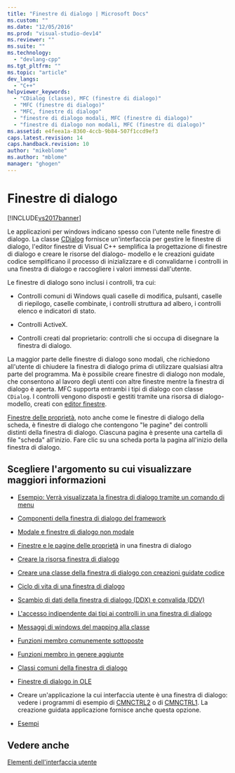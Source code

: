 ```yaml
---
title: "Finestre di dialogo | Microsoft Docs"
ms.custom: ""
ms.date: "12/05/2016"
ms.prod: "visual-studio-dev14"
ms.reviewer: ""
ms.suite: ""
ms.technology: 
  - "devlang-cpp"
ms.tgt_pltfrm: ""
ms.topic: "article"
dev_langs: 
  - "C++"
helpviewer_keywords: 
  - "CDialog (classe), MFC (finestre di dialogo)"
  - "MFC (finestre di dialogo)"
  - "MFC, finestre di dialogo"
  - "finestre di dialogo modali, MFC (finestre di dialogo)"
  - "finestre di dialogo non modali, MFC (finestre di dialogo)"
ms.assetid: e4feea1a-8360-4ccb-9b84-507f1ccd9ef3
caps.latest.revision: 14
caps.handback.revision: 10
author: "mikeblome"
ms.author: "mblome"
manager: "ghogen"
---
```

# Finestre di dialogo
[!INCLUDE[vs2017banner](../assembler/inline/includes/vs2017banner.md)]

Le applicazioni per windows indicano spesso con l'utente nelle finestre di dialogo.  La classe [CDialog](../mfc/reference/cdialog-class.md) fornisce un'interfaccia per gestire le finestre di dialogo, l'editor finestre di Visual C\+\+ semplifica la progettazione di finestre di dialogo e creare le risorse del dialogo\- modello e le creazioni guidate codice semplificano il processo di inizializzare e di convalidarne i controlli in una finestra di dialogo e raccogliere i valori immessi dall'utente.  
  
 Le finestre di dialogo sono inclusi i controlli, tra cui:  
  
-   Controlli comuni di Windows quali caselle di modifica, pulsanti, caselle di riepilogo, caselle combinate, i controlli struttura ad albero, i controlli elenco e indicatori di stato.  
  
-   Controlli ActiveX.  
  
-   Controlli creati dal proprietario: controlli che si occupa di disegnare la finestra di dialogo.  
  
 La maggior parte delle finestre di dialogo sono modali, che richiedono all'utente di chiudere la finestra di dialogo prima di utilizzare qualsiasi altra parte del programma.  Ma è possibile creare finestre di dialogo non modale, che consentono al lavoro degli utenti con altre finestre mentre la finestra di dialogo è aperta.  MFC supporta entrambi i tipi di dialogo con classe `CDialog`.  I controlli vengono disposti e gestiti tramite una risorsa di dialogo\- modello, creati con [editor finestre](../mfc/dialog-editor.md).  
  
 [Finestre delle proprietà](../mfc/property-sheets-mfc.md), noto anche come le finestre di dialogo della scheda, è finestre di dialogo che contengono "le pagine" dei controlli distinti della finestra di dialogo.  Ciascuna pagina è presente una cartella di file "scheda" all'inizio.  Fare clic su una scheda porta la pagina all'inizio della finestra di dialogo.  
  
## Scegliere l'argomento su cui visualizzare maggiori informazioni  
  
-   [Esempio: Verrà visualizzata la finestra di dialogo tramite un comando di menu](../mfc/example-displaying-a-dialog-box-via-a-menu-command.md)  
  
-   [Componenti della finestra di dialogo del framework](../mfc/dialog-box-components-in-the-framework.md)  
  
-   [Modale e finestre di dialogo non modale](../mfc/modal-and-modeless-dialog-boxes.md)  
  
-   [Finestre e le pagine delle proprietà](../mfc/property-sheets-and-property-pages-mfc.md) in una finestra di dialogo  
  
-   [Creare la risorsa finestra di dialogo](../mfc/creating-the-dialog-resource.md)  
  
-   [Creare una classe della finestra di dialogo con creazioni guidate codice](../mfc/creating-a-dialog-class-with-code-wizards.md)  
  
-   [Ciclo di vita di una finestra di dialogo](../mfc/life-cycle-of-a-dialog-box.md)  
  
-   [Scambio di dati della finestra di dialogo \(DDX\) e convalida \(DDV\)](../mfc/dialog-data-exchange-and-validation.md)  
  
-   [L'accesso indipendente dai tipi ai controlli in una finestra di dialogo](../mfc/type-safe-access-to-controls-in-a-dialog-box.md)  
  
-   [Messaggi di windows del mapping alla classe](../mfc/mapping-windows-messages-to-your-class.md)  
  
-   [Funzioni membro comunemente sottoposte](../mfc/commonly-overridden-member-functions.md)  
  
-   [Funzioni membro in genere aggiunte](../mfc/commonly-added-member-functions.md)  
  
-   [Classi comuni della finestra di dialogo](../mfc/common-dialog-classes.md)  
  
-   [Finestre di dialogo in OLE](../mfc/dialog-boxes-in-ole.md)  
  
-   Creare un'applicazione la cui interfaccia utente è una finestra di dialogo: vedere i programmi di esempio di [CMNCTRL2](../top/visual-cpp-samples.md) o di [CMNCTRL1](../top/visual-cpp-samples.md).  La creazione guidata applicazione fornisce anche questa opzione.  
  
-   [Esempi](../mfc/dialog-sample-list.md)  
  
## Vedere anche  
 [Elementi dell'interfaccia utente](../mfc/user-interface-elements-mfc.md)